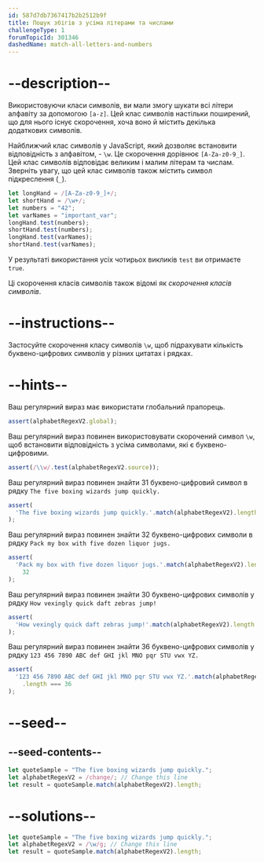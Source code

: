 ```yaml
---
id: 587d7db7367417b2b2512b9f
title: Пошук збігів з усіма літерами та числами
challengeType: 1
forumTopicId: 301346
dashedName: match-all-letters-and-numbers
---
```


# --description--

Використовуючи класи символів, ви мали змогу шукати всі літери алфавіту за допомогою `[a-z]`. Цей клас символів настільки поширений, що для нього існує скорочення, хоча воно й містить декілька додаткових символів.

Найближчий клас символів у JavaScript, який дозволяє встановити відповідність з алфавітом, - `\w`. Це скорочення дорівнює `[A-Za-z0-9_]`. Цей клас символів відповідає великим і малим літерам та числам. Зверніть увагу, що цей клас символів також містить символ підкреслення (`_`).

```js
let longHand = /[A-Za-z0-9_]+/;
let shortHand = /\w+/;
let numbers = "42";
let varNames = "important_var";
longHand.test(numbers);
shortHand.test(numbers);
longHand.test(varNames);
shortHand.test(varNames);
```

У результаті використання усіх чотирьох викликів `test` ви отримаєте `true`.

Ці скорочення класів символів також відомі як <dfn>скорочення класів символів</dfn>.

# --instructions--

Застосуйте скорочення класу символів `\w`, щоб підрахувати кількість буквено-цифрових символів у різних цитатах і рядках.

# --hints--

Ваш регулярний вираз має використати глобальний прапорець.

```js
assert(alphabetRegexV2.global);
```

Ваш регулярний вираз повинен використовувати скорочений символ `\w`, щоб встановити відповідність з усіма символами, які є буквено-цифровими.

```js
assert(/\\w/.test(alphabetRegexV2.source));
```

Ваш регулярний вираз повинен знайти 31 буквено-цифровий символ в рядку `The five boxing wizards jump quickly.`

```js
assert(
  'The five boxing wizards jump quickly.'.match(alphabetRegexV2).length === 31
);
```

Ваш регулярний вираз повинен знайти 32 буквено-цифрових символи в рядку `Pack my box with five dozen liquor jugs.`

```js
assert(
  'Pack my box with five dozen liquor jugs.'.match(alphabetRegexV2).length ===
    32
);
```

Ваш регулярний вираз повинен знайти 30 буквено-цифрових символів у рядку `How vexingly quick daft zebras jump!`

```js
assert(
  'How vexingly quick daft zebras jump!'.match(alphabetRegexV2).length === 30
);
```

Ваш регулярний вираз повинен знайти 36 буквено-цифрових символів у рядку `123 456 7890 ABC def GHI jkl MNO pqr STU vwx YZ.`

```js
assert(
  '123 456 7890 ABC def GHI jkl MNO pqr STU vwx YZ.'.match(alphabetRegexV2)
    .length === 36
);
```

# --seed--

## --seed-contents--

```js
let quoteSample = "The five boxing wizards jump quickly.";
let alphabetRegexV2 = /change/; // Change this line
let result = quoteSample.match(alphabetRegexV2).length;
```

# --solutions--

```js
let quoteSample = "The five boxing wizards jump quickly.";
let alphabetRegexV2 = /\w/g; // Change this line
let result = quoteSample.match(alphabetRegexV2).length;
```
